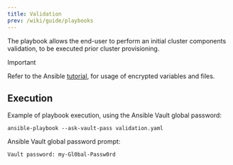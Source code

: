 ```yaml
---
title: Validation
prev: /wiki/guide/playbooks
---
```


The playbook allows the end-user to perform an initial cluster components validation, to be executed prior cluster provisioning.

<!--more-->

> [!IMPORTANT]
> Refer to the Ansible [tutorial](/k3s-cluster/tutorials/handbook/ansible), for usage of encrypted variables and files.

## Execution

Example of playbook execution, using the Ansible Vault global password:

```shell
ansible-playbook --ask-vault-pass validation.yaml
```

Ansible Vault global password prompt:

```shell
Vault password: my-Gl0bal-Passw0rd
